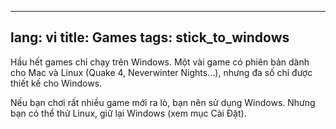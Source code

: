 

---
lang: vi
title: Games
tags: stick_to_windows
---

Hầu hết games chỉ chạy trên Windows. Một vài game có phiên bản dành cho Mac và Linux 
(Quake 4, Neverwinter Nights...), nhưng đa số chỉ được thiết kế cho Windows.

Nếu bạn chơi rất nhiều game mới ra lò, bạn nên sử dụng Windows. Nhưng bạn có thể 
thử Linux, giữ lại Windows (xem mục Cài Đặt).

